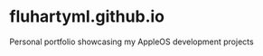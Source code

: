 # fluhartyml.github.io
Personal portfolio showcasing my AppleOS development projects​​​​​​​​​​​​​​​​
